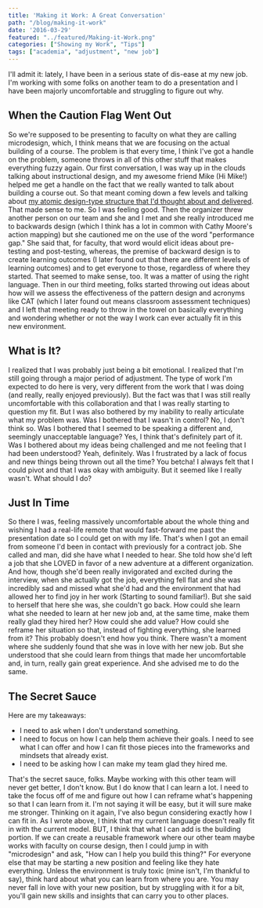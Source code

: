 ```yaml
---
title: 'Making it Work: A Great Conversation'
path: "/blog/making-it-work"
date: '2016-03-29'
featured: "../featured/Making-it-Work.png"
categories: ["Showing my Work", "Tips"]
tags: ["academia", "adjustment", "new job"]
---
```


I'll admit it: lately, I have been in a serious state of dis-ease at my new job. I'm working with some folks on another team to do a presentation and I have been majorly uncomfortable and struggling to figure out why.

## When the Caution Flag Went Out

So we're supposed to be presenting to faculty on what they are calling microdesign, which, I think means that we are focusing on the actual building of a course. The problem is that every time, I think I've got a handle on the problem, someone throws in all of this other stuff that makes everything fuzzy again. Our first conversation, I was way up in the clouds talking about instructional design, and my awesome friend Mike (Hi Mike!) helped me get a handle on the fact that we really wanted to talk about building a course out. So that meant coming down a few levels and talking about [my atomic design-type structure that I'd thought about and delivered](/blog/modularity-in-elearning-design/). That made sense to me. So I was feeling good. Then the organizer threw another person on our team and she and I met and she really introduced me to backwards design (which I think has a lot in common with Cathy Moore's action mapping) but she cautioned me on the use of the word "performance gap." She said that, for faculty, that word would elicit ideas about pre-testing and post-testing, whereas, the premise of backward design is to create learning outcomes (I later found out that there are different levels of learning outcomes) and to get everyone to those, regardless of where they started. That seemed to make sense, too. It was a matter of using the right language. Then in our third meeting, folks started throwing out ideas about how will we assess the effectiveness of the pattern design and acronyms like CAT (which I later found out means classroom assessment techniques) and I left that meeting ready to throw in the towel on basically everything and wondering whether or not the way I work can ever actually fit in this new environment.

## What is It?

I realized that I was probably just being a bit emotional. I realized that I'm still going through a major period of adjustment. The type of work I'm expected to do here is very, very different from the work that I was doing (and really, really enjoyed previously). But the fact was that I was still really uncomfortable with this collaboration and that I was really starting to question my fit. But I was also bothered by my inability to really articulate what my problem was. Was I bothered that I wasn't in control? No, I don't think so. Was I bothered that I seemed to be speaking a different and, seemingly unacceptable language? Yes, I think that's definitely part of it. Was I bothered about my ideas being challenged and me not feeling that I had been understood? Yeah, definitely. Was I frustrated by a lack of focus and new things being thrown out all the time? You betcha! I always felt that I could pivot and that I was okay with ambiguity. But it seemed like I really wasn't. What should I do?

## Just In Time

So there I was, feeling massively uncomfortable about the whole thing and wishing I had a real-life remote that would fast-forward me past the presentation date so I could get on with my life. That's when I got an email from someone I'd been in contact with previously for a contract job. She called and man, did she have what I needed to hear. She told how she'd left a job that she LOVED in favor of a new adventure at a different organization. And how, though she'd been really invigorated and excited during the interview, when she actually got the job, everything fell flat and she was incredibly sad and missed what she'd had and the environment that had allowed her to find joy in her work (Starting to sound familiar!). But she said to herself that here she was, she couldn't go back. How could she learn what she needed to learn at her new job and, at the same time, make them really glad they hired her? How could she add value? How could she reframe her situation so that, instead of fighting everything, she learned from it? This probably doesn't end how you think. There wasn't a moment where she suddenly found that she was in love with her new job. But she understood that she could learn from things that made her uncomfortable and, in turn, really gain great experience. And she advised me to do the same.

## The Secret Sauce

Here are my takeaways:

*   I need to ask when I don't understand something.
*   I need to focus on how I can help them achieve their goals. I need to see what I can offer and how I can fit those pieces into the frameworks and mindsets that already exist.
*   I need to be asking how I can make my team glad they hired me.

That's the secret sauce, folks. Maybe working with this other team will never get better, I don't know. But I do know that I can learn a lot. I need to take the focus off of me and figure out how I can reframe what's happening so that I can learn from it. I'm not saying it will be easy, but it will sure make me stronger. Thinking on it again, I've also begun considering exactly how I can fit in. As I wrote above, I think that my current language doesn't really fit in with the current model. BUT, I think that what I can add is the building portion. If we can create a reusable framework where our other team maybe works with faculty on course design, then I could jump in with "microdesign" and ask, "How can I help you build this thing?" For everyone else that may be starting a new position and feeling like they hate everything. Unless the environment is truly toxic (mine isn't, I'm thankful to say), think hard about what you can learn from where you are. You may never fall in love with your new position, but by struggling with it for a bit, you'll gain new skills and insights that can carry you to other places.
